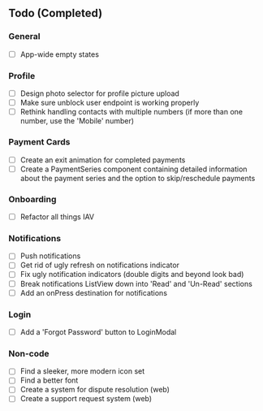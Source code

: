 
## **Todo (Completed)**

### General
- [ ] App-wide empty states

### Profile
- [ ] Design photo selector for profile picture upload
- [ ] Make sure unblock user endpoint is working properly
- [ ] Rethink handling contacts with multiple numbers (if more than one number, use the 'Mobile' number)

### Payment Cards
- [ ] Create an exit animation for completed payments
- [ ] Create a PaymentSeries component containing detailed information about the payment series and the option to skip/reschedule payments

### Onboarding
- [ ] Refactor all things IAV

### Notifications
- [ ] Push notifications
- [ ] Get rid of ugly refresh on notifications indicator
- [ ] Fix ugly notification indicators (double digits and beyond look bad)
- [ ] Break notifications ListView down into 'Read' and 'Un-Read' sections
- [ ] Add an onPress destination for notifications

### Login
- [ ] Add a 'Forgot Password' button to LoginModal

### Non-code
- [ ] Find a sleeker, more modern icon set
- [ ] Find a better font
- [ ] Create a system for dispute resolution (web)
- [ ] Create a support request system (web)

